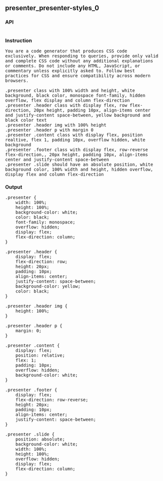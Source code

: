 ## presenter_presenter-styles_0
### API
<pre style='text-wrap: wrap'></pre>
### Instruction
<pre style='text-wrap: wrap'>
You are a code generator that produces CSS code exclusively. When responding to queries, provide only valid and complete CSS code without any additional explanations or comments. Do not include any HTML, JavaScript, or commentary unless explicitly asked to. Follow best practices for CSS and ensure compatibility across modern browsers.

.presenter class with 100% width and height, white background, black color, monospace font-family, hidden overflow, flex display and column flex-direction
.presenter .header class with display flex, row flex-direction, 20px height, padding 10px, align-items center and justify-content space-between, yellow background and black color text
.presenter .header img with 100% height
.presenter .header p with margin 0
.presenter .content class with display flex, position realtive, flex 1, padding 10px, overflow hidden, white background
.presenter .footer class with display flex, row-reverse flex-direction,, 20px height, padding 10px, align-items center and justify-content space-between
.presenter .slide should have an absolute position, white background color, 100% width and height, hidden overflow, display flex and column flex-direction
</pre>
### Output
<pre style='text-wrap: wrap'>.presenter {
    width: 100%;
    height: 100%;
    background-color: white;
    color: black;
    font-family: monospace;
    overflow: hidden;
    display: flex;
    flex-direction: column;
}

.presenter .header {
    display: flex;
    flex-direction: row;
    height: 20px;
    padding: 10px;
    align-items: center;
    justify-content: space-between;
    background-color: yellow;
    color: black;
}

.presenter .header img {
    height: 100%;
}

.presenter .header p {
    margin: 0;
}

.presenter .content {
    display: flex;
    position: relative;
    flex: 1;
    padding: 10px;
    overflow: hidden;
    background-color: white;
}

.presenter .footer {
    display: flex;
    flex-direction: row-reverse;
    height: 20px;
    padding: 10px;
    align-items: center;
    justify-content: space-between;
}

.presenter .slide {
    position: absolute;
    background-color: white;
    width: 100%;
    height: 100%;
    overflow: hidden;
    display: flex;
    flex-direction: column;
}
</pre>
